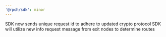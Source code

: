 ```yaml
---
'@rpch/sdk': minor
---
```


SDK now sends unique request id to adhere to updated crypto protocol
SDK will utilize new info request message from exit nodes to determine routes
